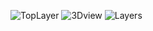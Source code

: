 ![TopLayer](https://github.com/user-attachments/assets/aae39e4e-4189-4f24-9823-d1593ea9fcdc)
![3Dview](https://github.com/user-attachments/assets/247e466e-4468-4f14-b2bd-a7657fdd63ea)
![Layers](https://github.com/user-attachments/assets/a686575f-995b-4df9-9be0-7b496cb59dfb)
